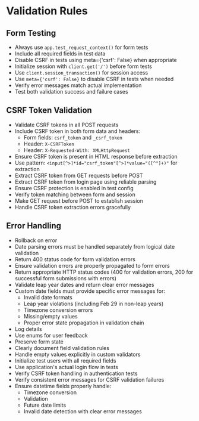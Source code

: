 # Validation Rules
## Form Testing
- Always use `app.test_request_context()` for form tests
- Include all required fields in test data
- Disable CSRF in tests using meta={'csrf': False} when appropriate
- Initialize session with `client.get('/')` before form tests
- Use `client.session_transaction()` for session access
- Use `meta={'csrf': False}` to disable CSRF in tests when needed
- Verify error messages match actual implementation
- Test both validation success and failure cases

## CSRF Token Validation
- Validate CSRF tokens in all POST requests
- Include CSRF token in both form data and headers:
  - Form fields: `csrf_token` and `_csrf_token`
  - Header: `X-CSRFToken`
  - Header: `X-Requested-With: XMLHttpRequest`
- Ensure CSRF token is present in HTML response before extraction
- Use pattern: `<input[^>]*id="csrf_token"[^>]*value="([^"]+)"` for extraction
- Extract CSRF token from GET requests before POST
- Extract CSRF token from login page using reliable parsing
- Ensure CSRF protection is enabled in test config
- Verify token matching between form and session
- Make GET request before POST to establish session
- Handle CSRF token extraction errors gracefully

## Error Handling
- Rollback on error
- Date parsing errors must be handled separately from logical date validation
- Return 400 status code for form validation errors
- Ensure validation errors are properly propagated to form errors
- Return appropriate HTTP status codes (400 for validation errors, 200 for successful form submissions with errors)
- Validate leap year dates and return clear error messages
- Custom date fields must provide specific error messages for:
  - Invalid date formats
  - Leap year violations (including Feb 29 in non-leap years)
  - Timezone conversion errors
  - Missing/empty values
  - Proper error state propagation in validation chain
- Log details
- Use enums for user feedback
- Preserve form state
- Clearly document field validation rules
- Handle empty values explicitly in custom validators
- Initialize test users with all required fields
- Use application's actual login flow in tests
- Verify CSRF token handling in authentication tests
- Verify consistent error messages for CSRF validation failures
- Ensure datetime fields properly handle:
  - Timezone conversion
  - Validation
  - Future date limits
  - Invalid date detection with clear error messages

